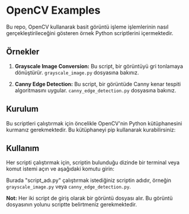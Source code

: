 
# OpenCV Examples

Bu repo, OpenCV kullanarak basit görüntü işleme işlemlerinin nasıl gerçekleştirileceğini gösteren örnek Python scriptlerini içermektedir.

## Örnekler

1. **Grayscale Image Conversion:** Bu script, bir görüntüyü gri tonlamaya dönüştürür. `grayscale_image.py` dosyasına bakınız.

2. **Canny Edge Detection:** Bu script, bir görüntüde Canny kenar tespiti algoritmasını uygular. `canny_edge_detection.py` dosyasına bakınız.

## Kurulum

Bu scriptleri çalıştırmak için öncelikle OpenCV'nin Python kütüphanesini kurmanız gerekmektedir. Bu kütüphaneyi pip kullanarak kurabilirsiniz:


## Kullanım

Her scripti çalıştırmak için, scriptin bulunduğu dizinde bir terminal veya komut istemi açın ve aşağıdaki komutu girin:


Burada "script_adı.py" çalıştırmak istediğiniz scriptin adıdır, örneğin `grayscale_image.py` veya `canny_edge_detection.py`.

**Not:** Her iki script de giriş olarak bir görüntü dosyası alır. Bu görüntü dosyasının yolunu scriptte belirtmeniz gerekmektedir.
